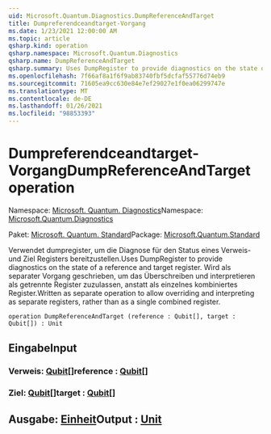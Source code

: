 ```yaml
---
uid: Microsoft.Quantum.Diagnostics.DumpReferenceAndTarget
title: Dumpreferendceandtarget-Vorgang
ms.date: 1/23/2021 12:00:00 AM
ms.topic: article
qsharp.kind: operation
qsharp.namespace: Microsoft.Quantum.Diagnostics
qsharp.name: DumpReferenceAndTarget
qsharp.summary: Uses DumpRegister to provide diagnostics on the state of a reference and target register. Written as separate operation to allow overriding and interpreting as separate registers, rather than as a single combined register.
ms.openlocfilehash: 7f66af8a1f6f9ab83740fbf5dcfaf55776d74eb9
ms.sourcegitcommit: 71605ea9cc630e84e7ef29027e1f0ea06299747e
ms.translationtype: MT
ms.contentlocale: de-DE
ms.lasthandoff: 01/26/2021
ms.locfileid: "98853393"
---
```

# <a name="dumpreferenceandtarget-operation"></a><span data-ttu-id="14cbd-102">Dumpreferendceandtarget-Vorgang</span><span class="sxs-lookup"><span data-stu-id="14cbd-102">DumpReferenceAndTarget operation</span></span>

<span data-ttu-id="14cbd-103">Namespace: [Microsoft. Quantum. Diagnostics](xref:Microsoft.Quantum.Diagnostics)</span><span class="sxs-lookup"><span data-stu-id="14cbd-103">Namespace: [Microsoft.Quantum.Diagnostics](xref:Microsoft.Quantum.Diagnostics)</span></span>

<span data-ttu-id="14cbd-104">Paket: [Microsoft. Quantum. Standard](https://nuget.org/packages/Microsoft.Quantum.Standard)</span><span class="sxs-lookup"><span data-stu-id="14cbd-104">Package: [Microsoft.Quantum.Standard](https://nuget.org/packages/Microsoft.Quantum.Standard)</span></span>


<span data-ttu-id="14cbd-105">Verwendet dumpregister, um die Diagnose für den Status eines Verweis-und Ziel Registers bereitzustellen.</span><span class="sxs-lookup"><span data-stu-id="14cbd-105">Uses DumpRegister to provide diagnostics on the state of a reference and target register.</span></span> <span data-ttu-id="14cbd-106">Wird als separater Vorgang geschrieben, um das Überschreiben und interpretieren als getrennte Register zuzulassen, anstatt als einzelnes kombiniertes Register.</span><span class="sxs-lookup"><span data-stu-id="14cbd-106">Written as separate operation to allow overriding and interpreting as separate registers, rather than as a single combined register.</span></span>

```qsharp
operation DumpReferenceAndTarget (reference : Qubit[], target : Qubit[]) : Unit
```


## <a name="input"></a><span data-ttu-id="14cbd-107">Eingabe</span><span class="sxs-lookup"><span data-stu-id="14cbd-107">Input</span></span>

### <a name="reference--qubit"></a><span data-ttu-id="14cbd-108">Verweis: [Qubit](xref:microsoft.quantum.lang-ref.qubit)[]</span><span class="sxs-lookup"><span data-stu-id="14cbd-108">reference : [Qubit](xref:microsoft.quantum.lang-ref.qubit)[]</span></span>




### <a name="target--qubit"></a><span data-ttu-id="14cbd-109">Ziel: [Qubit](xref:microsoft.quantum.lang-ref.qubit)[]</span><span class="sxs-lookup"><span data-stu-id="14cbd-109">target : [Qubit](xref:microsoft.quantum.lang-ref.qubit)[]</span></span>





## <a name="output--unit"></a><span data-ttu-id="14cbd-110">Ausgabe: [Einheit](xref:microsoft.quantum.lang-ref.unit)</span><span class="sxs-lookup"><span data-stu-id="14cbd-110">Output : [Unit](xref:microsoft.quantum.lang-ref.unit)</span></span>

